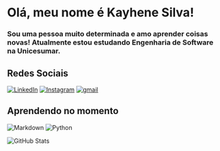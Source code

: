 # Olá, meu nome é Kayhene Silva!


### Sou uma pessoa muito determinada e amo aprender coisas novas! Atualmente estou estudando Engenharia de Software na Unicesumar. 

## Redes Sociais

[![LinkedIn](https://img.shields.io/badge/LinkedIn-000?style=for-the-badge&logo=linkedin&logoColor=0E76A8)](www.linkedin.com/in/kayhene-silva-850010288/)
[![Instagram](https://img.shields.io/badge/Instagram-000?style=for-the-badge&logo=instagram)](https://www.instagram.com/kayhene/)
[![gmail](https://img.shields.io/badge/Gmail-D14836?style=for-the-badge&logo=gmail&logoColor=white)](kayhene@gmail.com)



## Aprendendo no momento

![Markdown](https://img.shields.io/badge/Markdown-000?style=for-the-badge&logo=markdown)
![Python](https://img.shields.io/badge/Python-000?style=for-the-badge&logo=python)



![GitHub Stats](https://github-readme-stats.vercel.app/api?username=kayhene&theme=highcontrastk&bg_color=000000&border_color=30A3DC&show_icons=true&icon_color=30A3DC&title_color=E94D5F&text_color=FFF)